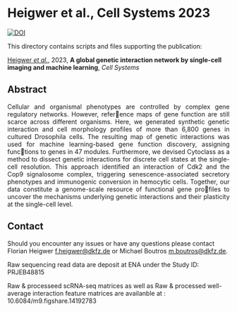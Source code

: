 # Heigwer et al., Cell Systems 2023

[![DOI](https://zenodo.org/badge/580053769.svg)](https://zenodo.org/badge/latestdoi/580053769)

This directory contains scripts and files supporting the publication: </br>

[Heigwer _et al._]([http://LINK_TBA](https://www.cell.com/cell-systems/pdfExtended/S2405-4712(23)00079-0)), 2023, **A global genetic interaction network by single-cell imaging and machine learning**, _Cell Systems_

## Abstract

<div style="text-align: justify; vertical-align: middle;">
Cellular and organismal phenotypes are controlled by complex gene regulatory networks. However, reference maps of gene function are still scarce across different organisms. Here, we generated synthetic genetic interaction and cell morphology profiles of more than 6,800 genes in cultured Drosophila cells. The resulting map of genetic interactions was used for machine learning-based gene function discovery, assigning functions to genes in 47 modules. Furthermore, we devised Cytoclass as a method to dissect genetic interactions for discrete cell states at the single-cell resolution. This approach identified an interaction of Cdk2 and the Cop9 signalosome complex, triggering senescence-associated secretory phenotypes and immunogenic conversion in hemocytic cells. Together, our data constitute a genome-scale resource of functional gene profiles to uncover the mechanisms underlying genetic interactions and their plasticity at the single-cell level.
</div>

## Contact

Should you encounter any issues or have any questions please contact Florian Heigwer <f.heigwer@dkfz.de> or Michael Boutros <m.boutros@dkfz.de>.

Raw sequencing read data are deposit at ENA under the Study ID: PRJEB48815

Raw & processeed scRNA-seq matrices as well as Raw & processed well-average interaction feature matrices are availanble at : 10.6084/m9.figshare.14192783
